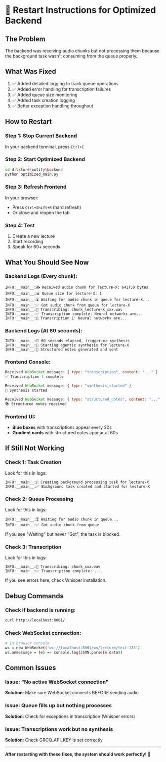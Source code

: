 # 🔄 Restart Instructions for Optimized Backend

## The Problem
The backend was receiving audio chunks but not processing them because the background task wasn't consuming from the queue properly.

## What Was Fixed
1. ✅ Added detailed logging to track queue operations
2. ✅ Added error handling for transcription failures
3. ✅ Added queue size monitoring
4. ✅ Added task creation logging
5. ✅ Better exception handling throughout

## How to Restart

### Step 1: Stop Current Backend
In your backend terminal, press `Ctrl+C`

### Step 2: Start Optimized Backend
```bash
cd d:\store\notify\backend
python optimized_main.py
```

### Step 3: Refresh Frontend
In your browser:
- Press `Ctrl+Shift+R` (hard refresh)
- Or close and reopen the tab

### Step 4: Test
1. Create a new lecture
2. Start recording
3. Speak for 60+ seconds

## What You Should See Now

### Backend Logs (Every chunk):
```
INFO:__main__:📥 Received audio chunk for lecture-X: 641750 bytes
INFO:__main__:📊 Queue size for lecture-X: 1
INFO:__main__:⏳ Waiting for audio chunk in queue for lecture-X...
INFO:__main__:✅ Got audio chunk from queue for lecture-X
INFO:__main__:🎤 Transcribing: chunk_lecture-X_xxx.wav
INFO:__main__:✅ Transcription complete: Neural networks are...
INFO:__main__:📝 Transcription 1: Neural networks are...
```

### Backend Logs (At 60 seconds):
```
INFO:__main__:⏰ 60 seconds elapsed, triggering synthesis
INFO:__main__:🤖 Starting agentic synthesis for lecture-X
INFO:__main__:📝 Structured notes generated and sent
```

### Frontend Console:
```javascript
Received WebSocket message: { type: "transcription", content: "..." }
✅ Transcription 1 complete

Received WebSocket message: { type: "synthesis_started" }
🤖 Synthesis started

Received WebSocket message: { type: "structured_notes", content: "..." }
📚 Structured notes received
```

### Frontend UI:
- **Blue boxes** with transcriptions appear every 20s
- **Gradient cards** with structured notes appear at 60s

## If Still Not Working

### Check 1: Task Creation
Look for this in logs:
```
INFO:__main__:🚀 Creating background processing task for lecture-X
INFO:__main__:✅ Background task created and started for lecture-X
```

### Check 2: Queue Processing
Look for this in logs:
```
INFO:__main__:⏳ Waiting for audio chunk in queue...
INFO:__main__:✅ Got audio chunk from queue
```

If you see "Waiting" but never "Got", the task is blocked.

### Check 3: Transcription
Look for this in logs:
```
INFO:__main__:🎤 Transcribing: chunk_xxx.wav
INFO:__main__:✅ Transcription complete: ...
```

If you see errors here, check Whisper installation.

## Debug Commands

### Check if backend is running:
```bash
curl http://localhost:8001/
```

### Check WebSocket connection:
```bash
# In browser console
ws = new WebSocket('ws://localhost:8001/ws/lecture/test-123')
ws.onmessage = (e) => console.log(JSON.parse(e.data))
```

## Common Issues

### Issue: "No active WebSocket connection"
**Solution**: Make sure WebSocket connects BEFORE sending audio

### Issue: Queue fills up but nothing processes
**Solution**: Check for exceptions in transcription (Whisper errors)

### Issue: Transcriptions work but no synthesis
**Solution**: Check GROQ_API_KEY is set correctly

---

**After restarting with these fixes, the system should work perfectly!** 🚀
